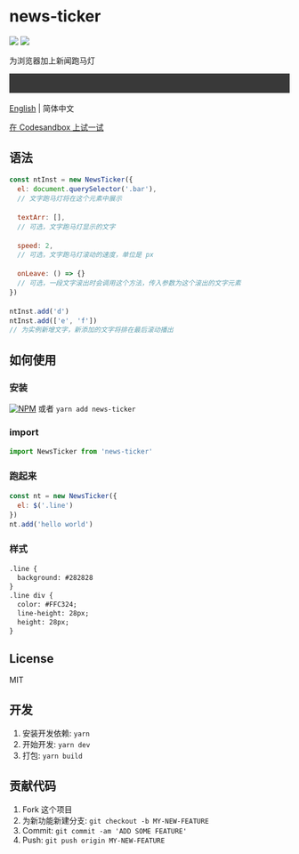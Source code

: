 # news-ticker
![](https://img.badgesize.io/gaoryrt/news-ticker/master/dist/newsTicker.js.svg)
![](https://img.badgesize.io/gaoryrt/news-ticker/master/dist/newsTicker.js.svg?compression=gzip)

为浏览器加上新闻跑马灯

![](./newstickr.gif)

[English](./README.md) | 简体中文

[在 Codesandbox 上试一试](https://codesandbox.io/s/loving-shannon-tjwfs)

## 语法
```js
const ntInst = new NewsTicker({
  el: document.querySelector('.bar'),
  // 文字跑马灯将在这个元素中展示

  textArr: [],
  // 可选，文字跑马灯显示的文字

  speed: 2,
  // 可选，文字跑马灯滚动的速度，单位是 px

  onLeave: () => {}
  // 可选，一段文字滚出时会调用这个方法，传入参数为这个滚出的文字元素
})

ntInst.add('d')
ntInst.add(['e', 'f'])
// 为实例新增文字，新添加的文字将排在最后滚动播出
```

## 如何使用
### 安装
[![NPM](https://nodei.co/npm/news-ticker.png?compact=true)](https://nodei.co/npm/news-ticker/)
或者 `yarn add news-ticker`

### import
```javascript
import NewsTicker from 'news-ticker'
```

### 跑起来
```javascript
const nt = new NewsTicker({
  el: $('.line')
})
nt.add('hello world')
```

### 样式
```
.line {
  background: #282828
}
.line div {
  color: #FFC324;
  line-height: 28px;
  height: 28px;
}
```

## License
MIT

## 开发
1. 安装开发依赖: `yarn`
2. 开始开发: `yarn dev`
3. 打包: `yarn build`

## 贡献代码
1. Fork 这个项目
2. 为新功能新建分支: `git checkout -b MY-NEW-FEATURE`
3. Commit: `git commit -am 'ADD SOME FEATURE'`
4. Push: `git push origin MY-NEW-FEATURE`
